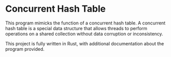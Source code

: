 ﻿# Concurrent Hash Table

This program mimicks the function of a concurrent hash table. A concurrent hash table is a special data structure that allows threads to perform operations on a shared collection without data corruption or inconsistency.

This project is fully written in Rust, with additional documentation about the program provided.
